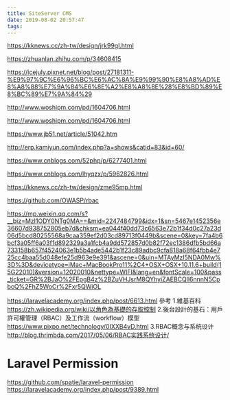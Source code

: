 ```yaml
---
title: SiteServer CMS
date: 2019-08-02 20:57:47
tags:
---
```

https://kknews.cc/zh-tw/design/jrk99gl.html

https://zhuanlan.zhihu.com/p/34608415


https://icejuly.pixnet.net/blog/post/27181311-%E9%97%9C%E6%96%BC%E6%AC%8A%E9%99%90%E8%A8%AD%E8%A8%88%E7%9A%84%E6%8E%A2%E8%A8%8E%28%E8%BD%89%E8%BC%89%E7%9A%84%29

http://www.woshipm.com/pd/1604706.html

http://www.woshipm.com/pd/1604706.html

https://www.jb51.net/article/51042.htm

http://erp.kamiyun.com/index.php?a=shows&catid=83&id=60/

https://www.cnblogs.com/52php/p/6277401.html

https://www.cnblogs.com/lhyqzx/p/5962826.html

https://kknews.cc/zh-tw/design/zme95mp.html

https://github.com/OWASP/rbac

https://mp.weixin.qq.com/s?__biz=MzI1ODY0NTg0MA==&mid=2247484799&idx=1&sn=5467e1452356e36607d938752805eb7d&chksm=ea044f40dd73c6563e72b1f34d0c27a23d06d5bcd80255568a9caa359ef2d03cd89713f0449b&scene=0&key=7fa4b6bcf3a05ff6a03f1d892329a3a1fcb4a9dd572857d0b82f72ec1386dfb5bd66a733158b657f4524063e1b5b4ade5442b1f23c89adbc9cfa818a68f64fbb4e725cc4baa55d048efe25d963e9e391&ascene=0&uin=MTAyMzI5NDA0Mw%3D%3D&devicetype=iMac+MacBookPro11%2C4+OSX+OSX+10.11.6+build(15G22010)&version=12020010&nettype=WIFI&lang=en&fontScale=100&pass_ticket=GR%2BJaO%2FEpgB4z%2BZuVHJsrM8QYhyiZAEBCQll6nnnN5CpbcQ%2FhZ5WoCr%2Fxr5QWiOL

https://laravelacademy.org/index.php/post/6613.html
參考
1.維基百科
https://zh.wikipedia.org/wiki/以角色為基礎的存取控制
2.後台設計的基石：用戶許可權管理（RBAC）及工作流（workflow）模型
https://www.pixpo.net/technology/0IXXB4vD.html
3.RBAC概念与系统设计
http://blog.thrimbda.com/2017/05/06/RBAC实践系统设计/

# Laravel Permission
https://github.com/spatie/laravel-permission
https://laravelacademy.org/index.php/post/9389.html
